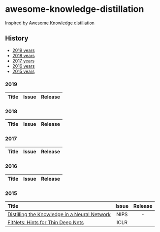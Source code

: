 # awesome-knowledge-distillation
Inspired by [Awesome Knowledge distillation](https://github.com/dkozlov/awesome-knowledge-distillation)

## History

- [2019 years](#2019)
- [2018 years](#2018)
- [2017 years](#2017)
- [2016 years](#2016)
- [2015 years](#2015)

### 2019
|   Title  | Issue | Release |
| :--------| :---: | :-----: |

### 2018
|   Title  | Issue | Release |
| :--------| :---: | :-----: |

### 2017
|   Title  | Issue | Release |
| :--------| :---: | :-----: |

### 2016
|   Title  | Issue | Release |
| :--------| :---: | :-----: |

### 2015
|   Title  | Issue | Release |
| :--------| :---: | :-----: |
| [Distilling the Knowledge in a Neural Network](https://arxiv.org/abs/1503.02531) | NIPS | - | [Github] (https://github.com/adri-romsor/FitNets/tree/master/costs)
| [FitNets: Hints for Thin Deep Nets](https://arxiv.org/abs/1412.6550) | ICLR | 
